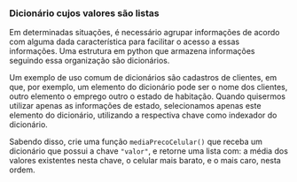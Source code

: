 ### Dicionário cujos valores são listas

Em determinadas situações, é necessário agrupar informações de acordo com alguma dada característica para facilitar o acesso a essas informações. Uma estrutura em python que armazena informações seguindo essa organização são dicionários.

Um exemplo de uso comum de dicionários são cadastros de clientes, em que, por exemplo, um elemento do dicionário pode ser o nome dos clientes, outro elemento o emprego outro o estado de habitação. Quando quisermos utilizar apenas as informações de estado, selecionamos apenas este elemento do dicionário, utilizando a respectiva chave como indexador do dicionário.

Sabendo disso, crie uma função `mediaPrecoCelular()` que receba um dicionário que possui a chave `"valor"`, e retorne uma lista com: a média dos valores existentes nesta chave, o celular mais barato, e o mais caro, nesta ordem.